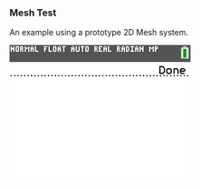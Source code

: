 ### Mesh Test

An example using a prototype 2D Mesh system. 

![](https://github.com/Zaalan3/TI84-CE-Graphical-Demos/blob/master/meshtest/example.gif)
